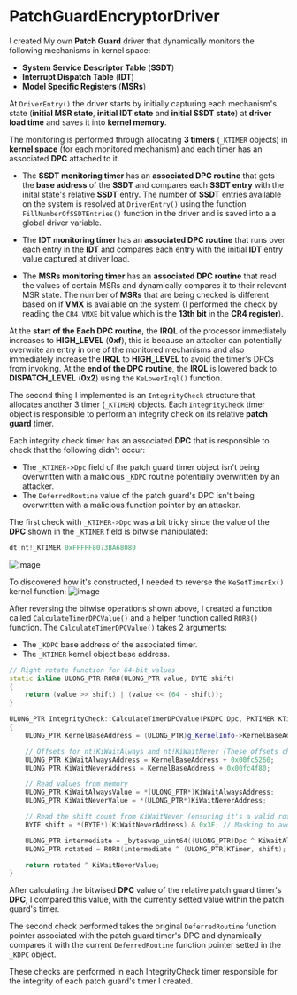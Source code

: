 # PatchGuardEncryptorDriver

I created My own **Patch Guard** driver that dynamically monitors the following mechanisms in kernel space:
- **System Service Descriptor Table** (**SSDT**)
- **Interrupt Dispatch Table** (**IDT**)
- **Model Specific Registers** (**MSRs**)

At `DriverEntry()` the driver starts by initially capturing each mechanism's state (**initial MSR state**, **initial IDT state** and **initial SSDT state**) at **driver load time** and saves it into **kernel memory**.

The monitoring is performed through allocating **3 timers** (`_KTIMER` objects) in **kernel space** (for each monitored mechanism) and each timer has an associated **DPC** attached to it.
- The **SSDT monitoring timer** has an **associated DPC routine** that gets the **base address** of the **SSDT** and compares each **SSDT entry** with the inital state's relative **SSDT** entry. The number of **SSDT** entries available on the system is resolved at `DriverEntry()` using the function `FillNumberOfSSDTEntries()` function in the driver and is saved into a a global driver variable.
   
- The **IDT monitoring timer** has an **associated DPC routine** that runs over each entry in the **IDT** and compares each entry with the initial **IDT** entry value captured at driver load.

- The **MSRs monitoring timer** has an **associated DPC routine** that read the values of certain MSRs and dynamically compares it to their relevant MSR state.
  The number of **MSRs** that are being checked is different based on if **VMX** is available on the system (I performed the check by reading the `CR4.VMXE` bit value which is the **13th bit** in the **CR4 register**).

At the **start of the Each DPC routine**, the **IRQL** of the processor immediately increases to **HIGH_LEVEL** (**0xf**), this is because an attacker can potentially overwrite an entry in one of the monitored mechanisms and also immediately increase the **IRQL** to **HIGH_LEVEL** to avoid the timer's DPCs from invoking.
At the **end of the DPC routine**, the **IRQL** is lowered back to **DISPATCH_LEVEL** (**0x2**) using the `KeLowerIrql()` function.

The second thing I implemented is an `IntegrityCheck` structure that allocates another 3 timer (`_KTIMER`) objects.
Each `IntegrityCheck` timer object is responsible to perform an integrity check on its relative **patch guard** timer.

Each integrity check timer has an associated **DPC** that is responsible to check that the following didn't occur:
- The `_KTIMER->Dpc` field of the patch guard timer object isn't being overwritten with a malicious `_KDPC` routine potentially overwritten by an attacker.
- The `DeferredRoutine` value of the patch guard's DPC isn't being overwritten with a malicious function pointer by an attacker.

The first check with `_KTIMER->Dpc` was a bit tricky since the value of the **DPC** shown in the `_KTIMER` field is bitwise manipulated:
```c++
dt nt!_KTIMER 0xFFFFF8073BA68080
```
![image](https://github.com/user-attachments/assets/c55d1597-541f-45f6-999c-3f0c49d6569c)

To discovered how it's constructed, I needed to reverse the `KeSetTimerEx()` kernel function:
![image](https://github.com/user-attachments/assets/2651340f-f358-45e0-83b5-e80df180d2f7)

After reversing the bitwise operations shown above, I created a function called `CalculateTimerDPCValue()` and a helper function called `ROR8()` function.
The `CalculateTimerDPCValue()` takes 2 arguments:
- The `_KDPC` base address of the associated timer. 
- The `_KTIMER` kernel object base address.

```c++
// Right rotate function for 64-bit values
static inline ULONG_PTR ROR8(ULONG_PTR value, BYTE shift)
{
	return (value >> shift) | (value << (64 - shift));
}

ULONG_PTR IntegrityCheck::CalculateTimerDPCValue(PKDPC Dpc, PKTIMER KTimer)
{
	ULONG_PTR KernelBaseAddress = (ULONG_PTR)g_KernelInfo->KernelBaseAddress;

	// Offsets for nt!KiWaitAlways and nt!KiWaitNever (These offsets change between builds!!!)
	ULONG_PTR KiWaitAlwaysAddress = KernelBaseAddress + 0x00fc5260;
	ULONG_PTR KiWaitNeverAddress = KernelBaseAddress + 0x00fc4f80;

	// Read values from memory
	ULONG_PTR KiWaitAlwaysValue = *(ULONG_PTR*)KiWaitAlwaysAddress;
	ULONG_PTR KiWaitNeverValue = *(ULONG_PTR*)KiWaitNeverAddress;

	// Read the shift count from KiWaitNever (ensuring it's a valid rotation amount)
	BYTE shift = *(BYTE*)(KiWaitNeverAddress) & 0x3F; // Masking to avoid invalid shifts (0x3F = 63)

	ULONG_PTR intermediate = _byteswap_uint64((ULONG_PTR)Dpc ^ KiWaitAlwaysValue);
	ULONG_PTR rotated = ROR8(intermediate ^ (ULONG_PTR)KTimer, shift);

	return rotated ^ KiWaitNeverValue;
}
```

After calculating the bitwised **DPC** value of the relative patch guard timer's **DPC**, I compared this value, with the currently setted value within the patch guard's timer.

The second check performed takes the original `DeferredRoutine` function pointer associated with the patch guard timer's DPC and dynamically compares it with the current `DeferredRoutine` function pointer setted in the `_KDPC` object.

These checks are performed in each IntegrityCheck timer responsible for the integrity of each patch guard's timer I created.
